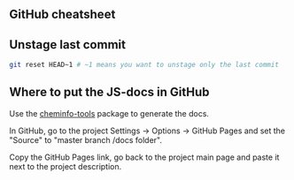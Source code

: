 ## GitHub cheatsheet

## Unstage last commit

```bash
git reset HEAD~1 # ~1 means you want to unstage only the last commit
```
## Where to put the JS-docs in GitHub

Use the [cheminfo-tools](../js/npmDevPackages) package to generate the docs.

In GitHub, go to the project Settings -> Options -> GitHub Pages and set the "Source" to "master branch /docs folder".

Copy the GitHub Pages link, go back to the project main page and paste it next to the project description.
